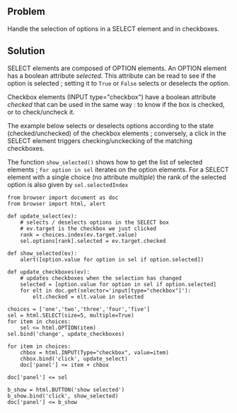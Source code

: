 Problem
-------
Handle the selection of options in a SELECT element and in checkboxes.

Solution
--------
SELECT elements are composed of OPTION elements. An OPTION element has a boolean attribute _selected_. This attribute can be read to see if the option is selected ; setting it to `True` or `False` selects or deselects the option.

Checkbox elements (INPUT type="checkbox") have a boolean attribute _checked_ that can be used in the same way : to know if the box is checked, or to check/uncheck it.

The example below selects or deselects options according to the state (checked/unchecked) of the checkbox elements ; conversely, a click in the SELECT element triggers checking/unckecking of the matching checkboxes.

The function `show_selected()` shows how to get the list of selected elements ; `for option in sel` iterates on the option elements. For a SELECT element with a single choice (no attribute _multiple_) the rank of the selected option is also given by `sel.selectedIndex`

```exec_on_load
from browser import document as doc
from browser import html, alert

def update_select(ev):
    # selects / deselects options in the SELECT box
    # ev.target is the checkbox we just clicked
    rank = choices.index(ev.target.value)
    sel.options[rank].selected = ev.target.checked

def show_selected(ev):
    alert([option.value for option in sel if option.selected])

def update_checkboxes(ev):
    # updates checkboxes when the selection has changed
    selected = [option.value for option in sel if option.selected]
    for elt in doc.get(selector='input[type="checkbox"]'):
        elt.checked = elt.value in selected
    
choices = ['one','two','three','four','five']
sel = html.SELECT(size=5, multiple=True)
for item in choices:
    sel <= html.OPTION(item)
sel.bind('change', update_checkboxes)

for item in choices:
    chbox = html.INPUT(Type="checkbox", value=item)
    chbox.bind('click', update_select)
    doc['panel'] <= item + chbox

doc['panel'] <= sel

b_show = html.BUTTON('show selected')
b_show.bind('click', show_selected)
doc['panel'] <= b_show
```

<div id="panel"></div>

